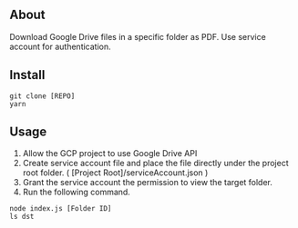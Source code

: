 ## About

Download Google Drive files in a specific folder as PDF. Use service account for authentication.

## Install

```
git clone [REPO]
yarn
```

## Usage

1. Allow the GCP project to use Google Drive API
2. Create service account file and place the file directly under the project root folder. ( [Project Root]/serviceAccount.json )
3. Grant the service account the permission to view the target folder.
4. Run the following command.

```
node index.js [Folder ID]
ls dst
```
